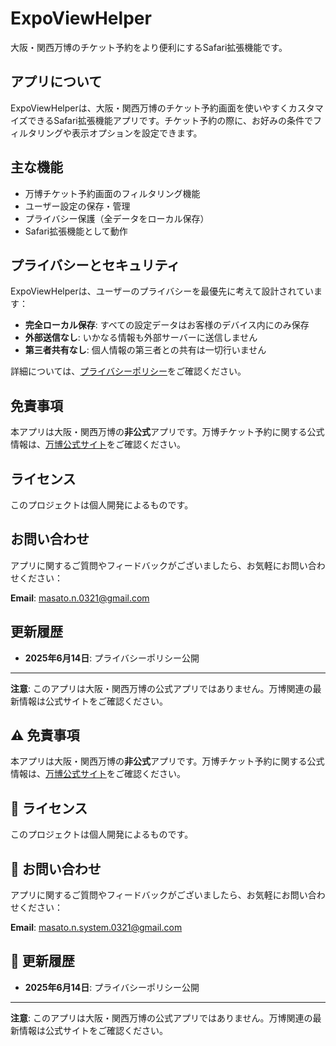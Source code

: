 # ExpoViewHelper

大阪・関西万博のチケット予約をより便利にするSafari拡張機能です。

## アプリについて

ExpoViewHelperは、大阪・関西万博のチケット予約画面を使いやすくカスタマイズできるSafari拡張機能アプリです。チケット予約の際に、お好みの条件でフィルタリングや表示オプションを設定できます。

## 主な機能

- 万博チケット予約画面のフィルタリング機能
- ユーザー設定の保存・管理
- プライバシー保護（全データをローカル保存）
- Safari拡張機能として動作

## プライバシーとセキュリティ

ExpoViewHelperは、ユーザーのプライバシーを最優先に考えて設計されています：

- **完全ローカル保存**: すべての設定データはお客様のデバイス内にのみ保存
- **外部送信なし**: いかなる情報も外部サーバーに送信しません
- **第三者共有なし**: 個人情報の第三者との共有は一切行いません

詳細については、[プライバシーポリシー](https://masatooo0.github.io/expoviewhelper-privacy/)をご確認ください。

## 免責事項

本アプリは大阪・関西万博の**非公式**アプリです。万博チケット予約に関する公式情報は、[万博公式サイト](https://www.expo2025.or.jp/)をご確認ください。

## ライセンス

このプロジェクトは個人開発によるものです。

## お問い合わせ

アプリに関するご質問やフィードバックがございましたら、お気軽にお問い合わせください：

**Email**: masato.n.0321@gmail.com

## 更新履歴

- **2025年6月14日**: プライバシーポリシー公開

---

**注意**: このアプリは大阪・関西万博の公式アプリではありません。万博関連の最新情報は公式サイトをご確認ください。

## ⚠️ 免責事項

本アプリは大阪・関西万博の**非公式**アプリです。万博チケット予約に関する公式情報は、[万博公式サイト](https://www.expo2025.or.jp/)をご確認ください。

## 📄 ライセンス

このプロジェクトは個人開発によるものです。

## 📧 お問い合わせ

アプリに関するご質問やフィードバックがございましたら、お気軽にお問い合わせください：

**Email**: masato.n.system.0321@gmail.com

## 🔄 更新履歴

- **2025年6月14日**: プライバシーポリシー公開

---

**注意**: このアプリは大阪・関西万博の公式アプリではありません。万博関連の最新情報は公式サイトをご確認ください。

